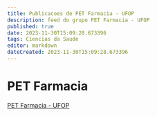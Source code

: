 ```yaml
---
title: Publicacoes de PET Farmacia - UFOP 
description: feed do grupo PET Farmacia - UFOP
published: true
date: 2023-11-30T15:09:28.673396
tags: Ciencias da Saude
editor: markdown
dateCreated: 2023-11-30T15:09:28.673396
---
```


# PET Farmacia
[PET Farmacia - UFOP](/grupo/242PETFarmaciaUFOP.md)